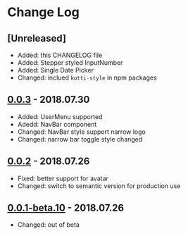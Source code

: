 # Change Log

## [Unreleased]

- Added: this CHANGELOG file
- Added: Stepper styled InputNumber
- Added: Single Date Picker
- Changed: inclued `kotti-style` in npm packages

## [0.0.3] - 2018.07.30

- Added: UserMenu supported
- Adedd: NavBar component
- Changed: NavBar style support narrow logo
- Changed: narrow bar toggle style changed

## [0.0.2] - 2018.07.26

- Fixed: better support for avatar
- Changed: switch to semantic version for production use

## [0.0.1-beta.10] - 2018.07.26

- Changed: out of beta

[0.0.3]: https://unpkg.com/@3yourmind/kotti-ui@0.0.3
[0.0.2]: https://unpkg.com/@3yourmind/kotti-ui@0.0.2
[0.0.1-beta.10]: https://unpkg.com/@3yourmind/kotti-ui@0.0.1-beta.10
